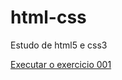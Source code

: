 # html-css
 Estudo de html5 e css3

<a href="https://andrewsotooka.github.io/html-css/exercicios/ex001/index.html">Executar o exercicio 001